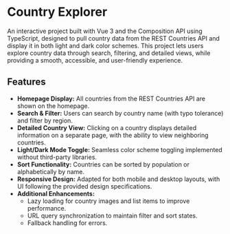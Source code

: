 # Country Explorer

An interactive project built with Vue 3 and the Composition API using TypeScript, 
designed to pull country data from the REST Countries API and display it in both light and dark color schemes.
This project lets users explore country data through search, filtering, and detailed views, 
while providing a smooth, accessible, and user-friendly experience.

## Features

- **Homepage Display:** All countries from the REST Countries API are shown on the homepage.
- **Search & Filter:** Users can search by country name (with typo tolerance) and filter by region.
- **Detailed Country View:** Clicking on a country displays detailed information on a separate page, with the ability to view neighboring countries.
- **Light/Dark Mode Toggle:** Seamless color scheme toggling implemented without third-party libraries.
- **Sort Functionality:** Countries can be sorted by population or alphabetically by name.
- **Responsive Design:** Adapted for both mobile and desktop layouts, with UI following the provided design specifications.
- **Additional Enhancements:**
  - Lazy loading for country images and list items to improve performance.
  - URL query synchronization to maintain filter and sort states.
  - Fallback handling for errors.
